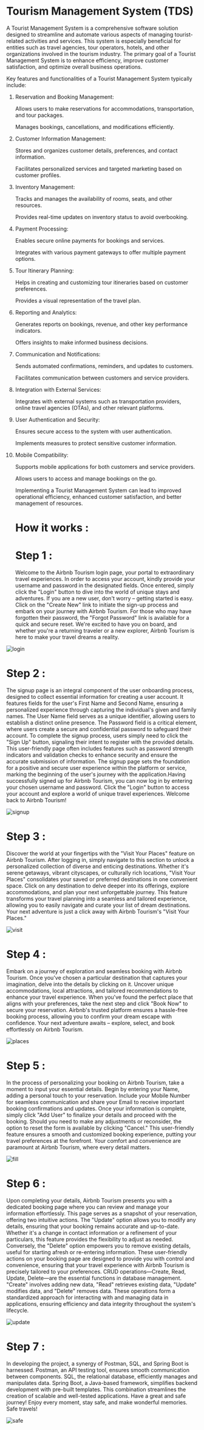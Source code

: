 # Tourism Management System (TDS)
A Tourist Management System is a comprehensive software solution designed to streamline and automate various aspects of managing tourist-related activities and services. This system is especially beneficial for entities such as travel agencies, tour operators, hotels, and other organizations involved in the tourism industry. The primary goal of a Tourist Management System is to enhance efficiency, improve customer satisfaction, and optimize overall business operations.

Key features and functionalities of a Tourist Management System typically include:

1. Reservation and Booking Management:

   Allows users to make reservations for accommodations, transportation, and tour packages.
   
   Manages bookings, cancellations, and modifications efficiently.

2. Customer Information Management:

   Stores and organizes customer details, preferences, and contact information.
   
   Facilitates personalized services and targeted marketing based on customer profiles.

3. Inventory Management:

   Tracks and manages the availability of rooms, seats, and other resources.
   
   Provides real-time updates on inventory status to avoid overbooking.

4. Payment Processing:

   Enables secure online payments for bookings and services.
   
   Integrates with various payment gateways to offer multiple payment options.

5. Tour Itinerary Planning:

   Helps in creating and customizing tour itineraries based on customer preferences.
   
   Provides a visual representation of the travel plan.
6. Reporting and Analytics:

   Generates reports on bookings, revenue, and other key performance indicators.
   
   Offers insights to make informed business decisions.
   
7. Communication and Notifications:

   Sends automated confirmations, reminders, and updates to customers.
   
   Facilitates communication between customers and service providers.

8. Integration with External Services:

   Integrates with external systems such as transportation providers, online travel agencies (OTAs), and other relevant platforms.
   
9. User Authentication and Security:

   Ensures secure access to the system with user authentication.
   
   Implements measures to protect sensitive customer information.
   
 10. Mobile Compatibility:

     Supports mobile applications for both customers and service providers.
   
     Allows users to access and manage bookings on the go.

     Implementing a Tourist Management System can lead to improved operational efficiency, enhanced customer satisfaction, and better management of resources. 

     # How it works :

     # Step 1 :

     Welcome to the Airbnb Tourism login page, your portal to extraordinary travel experiences. In order to access your account, kindly provide your username and password in the designated fields. Once entered, simply click the "Login" button to dive into the world of unique stays and adventures. If you are a new user, don't worry – getting started is easy. Click on the "Create New" link to initiate the sign-up process and embark on your journey with Airbnb Tourism. For those who may have forgotten their password, the "Forgot Password" link is available for a quick and secure reset. We're excited to have you on board, and whether you're a returning traveler or a new explorer, Airbnb Tourism is here to make your travel dreams a reality.

![login](https://github.com/SwethaJollu/TourismManagement/assets/132564619/5e328f84-ede5-4d7e-b384-339ed76ef4b0)

  # Step 2 :

  The signup page is an integral component of the user onboarding process, designed to collect essential information for creating a user account. It features fields for the user's First Name and Second Name, ensuring a personalized experience through capturing the individual's given and family names. The User Name field serves as a unique identifier, allowing users to establish a distinct online presence. The Password field is a critical element, where users create a secure and confidential password to safeguard their account. To complete the signup process, users simply need to click the "Sign Up" button, signaling their intent to register with the provided details. This user-friendly page often includes features such as password strength indicators and validation checks to enhance security and ensure the accurate submission of information. The signup page sets the foundation for a positive and secure user experience within the platform or service, marking the beginning of the user's journey with the application.Having successfully signed up for Airbnb Tourism, you can now log in by entering your chosen username and password. Click the "Login" button to access your account and explore a world of unique travel experiences. Welcome back to Airbnb Tourism!

![signup](https://github.com/SwethaJollu/TourismManagement/assets/132564619/801afe05-3303-406a-80e0-a598c8ea83e5)


  # Step 3 :

  Discover the world at your fingertips with the "Visit Your Places" feature on Airbnb Tourism. After logging in, simply navigate to this section to unlock a personalized collection of diverse and enticing destinations. Whether it's serene getaways, vibrant cityscapes, or culturally rich locations, "Visit Your Places" consolidates your saved or preferred destinations in one convenient space. Click on any destination to delve deeper into its offerings, explore accommodations, and plan your next unforgettable journey. This feature transforms your travel planning into a seamless and tailored experience, allowing you to easily navigate and curate your list of dream destinations. Your next adventure is just a click away with Airbnb Tourism's "Visit Your Places."

![visit](https://github.com/SwethaJollu/TourismManagement/assets/132564619/3c51d49a-ec59-4e7c-abab-19cb59b3f8ef)

 # Step 4 :

 Embark on a journey of exploration and seamless booking with Airbnb Tourism. Once you've chosen a particular destination that captures your imagination, delve into the details by clicking on it. Uncover unique accommodations, local attractions, and tailored recommendations to enhance your travel experience. When you've found the perfect place that aligns with your preferences, take the next step and click "Book Now" to secure your reservation. Airbnb's trusted platform ensures a hassle-free booking process, allowing you to confirm your dream escape with confidence. Your next adventure awaits – explore, select, and book effortlessly on Airbnb Tourism.

![places](https://github.com/SwethaJollu/TourismManagement/assets/132564619/b49e9176-4904-4145-8f69-e2ac181b34db)

 # Step 5 :

 In the process of personalizing your booking on Airbnb Tourism, take a moment to input your essential details. Begin by entering your Name, adding a personal touch to your reservation. Include your Mobile Number for seamless communication and share your Email to receive important booking confirmations and updates. Once your information is complete, simply click "Add User" to finalize your details and proceed with the booking. Should you need to make any adjustments or reconsider, the option to reset the form is available by clicking "Cancel." This user-friendly feature ensures a smooth and customized booking experience, putting your travel preferences at the forefront. Your comfort and convenience are paramount at Airbnb Tourism, where every detail matters.

 ![fill](https://github.com/SwethaJollu/TourismManagement/assets/132564619/79d12aae-adb9-402a-a3f6-6116288db6a7)

 
 # Step 6 :

 Upon completing your details, Airbnb Tourism presents you with a dedicated booking page where you can review and manage your information effortlessly. This page serves as a snapshot of your reservation, offering two intuitive actions. The "Update" option allows you to modify any details, ensuring that your booking remains accurate and up-to-date. Whether it's a change in contact information or a refinement of your particulars, this feature provides the flexibility to adjust as needed. Conversely, the "Delete" option empowers you to remove existing details, useful for starting afresh or re-entering information. These user-friendly actions on your booking page are designed to provide you with control and convenience, ensuring that your travel experience with Airbnb Tourism is precisely tailored to your preferences.
CRUD operations—Create, Read, Update, Delete—are the essential functions in database management. "Create" involves adding new data, "Read" retrieves existing data, "Update" modifies data, and "Delete" removes data. These operations form a standardized approach for interacting with and managing data in applications, ensuring efficiency and data integrity throughout the system's lifecycle.

![update](https://github.com/SwethaJollu/TourismManagement/assets/132564619/f206bff4-fbb6-4d20-bf71-ef31e50f3379)

# Step 7 :

In developing the project, a synergy of Postman, SQL, and Spring Boot is harnessed. Postman, an API testing tool, ensures smooth communication between components. SQL, the relational database, efficiently manages and manipulates data. Spring Boot, a Java-based framework, simplifies backend development with pre-built templates. This combination streamlines the creation of scalable and well-tested applications.
Have a great and safe journey! Enjoy every moment, stay safe, and make wonderful memories. Safe travels!

![safe](https://github.com/SwethaJollu/TourismManagement/assets/132564619/a57cf1dd-be3a-48c4-8c5c-c4d52116d7fa)

 

  




     



